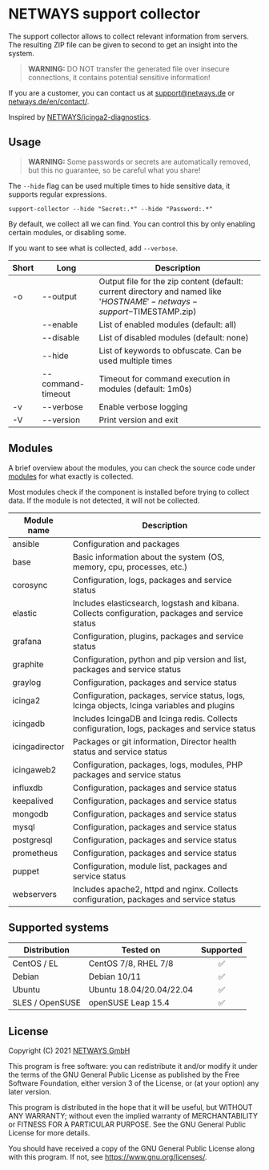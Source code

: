 # NETWAYS support collector

The support collector allows to collect relevant information from servers. The resulting ZIP file can be given to second
to get an insight into the system.

> **WARNING:** DO NOT transfer the generated file over insecure connections, it contains potential sensitive information!

If you are a customer, you can contact us at [support@netways.de](mailto:support@netways.de) or
[netways.de/en/contact/](https://www.netways.de/en/contact/).

Inspired by [NETWAYS/icinga2-diagnostics](https://github.com/Icinga/icinga2-diagnostics).

## Usage

> **WARNING:** Some passwords or secrets are automatically removed, but this no guarantee, so be careful what you share!

The `--hide` flag can be used multiple times to hide sensitive data, it supports regular expressions.

```
support-collector --hide "Secret:.*" --hide "Password:.*"
```

By default, we collect all we can find. You can control this by only enabling certain modules, or disabling some.

If you want to see what is collected, add `--verbose`.

| Short | Long              | Description                                                                                                            |
|-------|-------------------|------------------------------------------------------------------------------------------------------------------------|
| -o    | --output          | Output file for the zip content (default: current directory and named like '$HOSTNAME'-netways-support-$TIMESTAMP.zip) |
|       | --enable          | List of enabled modules (default: all)                                                                                 |
|       | --disable         | List of disabled modules (default: none)                                                                               |
|       | --hide            | List of keywords to obfuscate. Can be used multiple times                                                              |
|       | --command-timeout | Timeout for command execution in modules (default: 1m0s)                                                               |
| -v    | --verbose         | Enable verbose logging                                                                                                 |
| -V    | --version         | Print version and exit                                                                                                 |

## Modules

A brief overview about the modules, you can check the source code under [modules](modules) for what exactly is
collected.

Most modules check if the component is installed before trying to collect data. If the module is not detected, it will
not be collected.

| Module name    | Description                                                                                      |
|----------------|--------------------------------------------------------------------------------------------------|
| ansible        | Configuration and packages                                                                       |
| base           | Basic information about the system (OS, memory, cpu, processes, etc.)                            |
| corosync       | Configuration, logs, packages and service status                                                 |
| elastic        | Includes elasticsearch, logstash and kibana. Collects configuration, packages and service status |
| grafana        | Configuration, plugins, packages and service status                                              |
| graphite       | Configuration, python and pip version and list, packages and service status                      |
| graylog        | Configuration, packages and service status                                                       |
| icinga2        | Configuration, packages, service status, logs, Icinga objects, Icinga variables and plugins      |
| icingadb       | Includes IcingaDB and Icinga redis. Collects configuration, logs, packages and service status    |
| icingadirector | Packages or git information, Director health status and service status                           |
| icingaweb2     | Configuration, packages, logs, modules, PHP packages and service status                          |
| influxdb       | Configuration, packages and service status                                                       |
| keepalived     | Configuration, packages and service status                                                       |
| mongodb        | Configuration, packages and service status                                                       |
| mysql          | Configuration, packages and service status                                                       |
| postgresql     | Configuration, packages and service status                                                       |
| prometheus     | Configuration, packages and service status                                                       |
| puppet         | Configuration, module list, packages and service status                                          |
| webservers     | Includes apache2, httpd and nginx. Collects configuration, packages and service status           |

## Supported systems

| Distribution    | Tested on                |  Supported  |
|-----------------|--------------------------|:-----------:|
| CentOS / EL     | CentOS 7/8, RHEL 7/8     |      ✅      |
| Debian          | Debian 10/11             |      ✅      |
| Ubuntu          | Ubuntu 18.04/20.04/22.04 |      ✅      |
| SLES / OpenSUSE | openSUSE Leap 15.4       |      ✅      |

## License

Copyright (C) 2021 [NETWAYS GmbH](mailto:info@netways.de)

This program is free software: you can redistribute it and/or modify it under the terms of the GNU General Public
License as published by the Free Software Foundation, either version 3 of the License, or
(at your option) any later version.

This program is distributed in the hope that it will be useful, but WITHOUT ANY WARRANTY; without even the implied
warranty of MERCHANTABILITY or FITNESS FOR A PARTICULAR PURPOSE. See the GNU General Public License for more details.

You should have received a copy of the GNU General Public License along with this program. If not,
see <https://www.gnu.org/licenses/>.